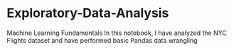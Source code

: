 # Exploratory-Data-Analysis
Machine Learning Fundamentals
In this notebook, I have analyzed the NYC Flights dataset and have performed basic Pandas data wrangling

